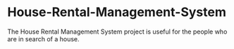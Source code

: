 # House-Rental-Management-System
The House Rental Management System project is useful for the people who are in search of a  house.
